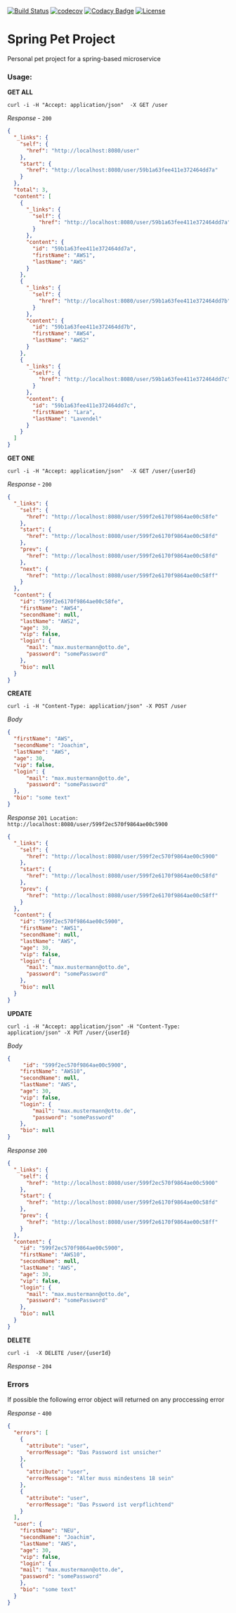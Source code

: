 [![Build Status](https://travis-ci.org/Magystius/spring-pet-project.svg?branch=master)](https://travis-ci.org/Magystius/spring-pet-project)
[![codecov](https://codecov.io/gh/Magystius/spring-pet-project/branch/master/graph/badge.svg)](https://codecov.io/gh/Magystius/spring-pet-project)
[![Codacy Badge](https://api.codacy.com/project/badge/Grade/df636c27882d4bc28dd7247090dc3394)](https://www.codacy.com/app/Magystius/spring-pet-project?utm_source=github.com&amp;utm_medium=referral&amp;utm_content=Magystius/spring-pet-project&amp;utm_campaign=Badge_Grade)
[![License](https://img.shields.io/github/license/magystius/spring-pet-project.svg)](https://github.com/magystius/spring-pet-project/blob/master/LICENSE.md)

# Spring Pet Project

Personal pet project for a spring-based microservice

### Usage:

**GET ALL**
````
curl -i -H "Accept: application/json"  -X GET /user
````
_Response_ - `200`
````json
{
  "_links": {
    "self": {
      "href": "http://localhost:8080/user"
    },
    "start": {
      "href": "http://localhost:8080/user/59b1a63fee411e372464dd7a"
    }
  },
  "total": 3,
  "content": [
    {
      "_links": {
        "self": {
          "href": "http://localhost:8080/user/59b1a63fee411e372464dd7a"
        }
      },
      "content": {
        "id": "59b1a63fee411e372464dd7a",
        "firstName": "AWS1",
        "lastName": "AWS"
      }
    },
    {
      "_links": {
        "self": {
          "href": "http://localhost:8080/user/59b1a63fee411e372464dd7b"
        }
      },
      "content": {
        "id": "59b1a63fee411e372464dd7b",
        "firstName": "AWS4",
        "lastName": "AWS2"
      }
    },
    {
      "_links": {
        "self": {
          "href": "http://localhost:8080/user/59b1a63fee411e372464dd7c"
        }
      },
      "content": {
        "id": "59b1a63fee411e372464dd7c",
        "firstName": "Lara",
        "lastName": "Lavendel"
      }
    }
  ]
}
````

**GET ONE**
````
curl -i -H "Accept: application/json"  -X GET /user/{userId}
````
_Response_ - `200`
````json
{
  "_links": {
    "self": {
      "href": "http://localhost:8080/user/599f2e6170f9864ae00c58fe"
    },
    "start": {
      "href": "http://localhost:8080/user/599f2e6170f9864ae00c58fd"
    },
    "prev": {
      "href": "http://localhost:8080/user/599f2e6170f9864ae00c58fd"
    },
    "next": {
      "href": "http://localhost:8080/user/599f2e6170f9864ae00c58ff"
    }
  },
  "content": {
    "id": "599f2e6170f9864ae00c58fe",
    "firstName": "AWS4",
    "secondName": null,
    "lastName": "AWS2",
    "age": 30,
    "vip": false,
    "login": {
      "mail": "max.mustermann@otto.de",
      "password": "somePassword"
    },
    "bio": null
  }
}
````

**CREATE**
````
curl -i -H "Content-Type: application/json" -X POST /user
````
_Body_
````json
{
  "firstName": "AWS",
  "secondName": "Joachim",
  "lastName": "AWS",
  "age": 30,
  "vip": false,
  "login": {
      "mail": "max.mustermann@otto.de",
      "password": "somePassword"
  },
  "bio": "some text"
}
````
_Response_ `201 Location: http://localhost:8080/user/599f2ec570f9864ae00c5900`
`````json
{
  "_links": {
    "self": {
      "href": "http://localhost:8080/user/599f2ec570f9864ae00c5900"
    },
    "start": {
      "href": "http://localhost:8080/user/599f2e6170f9864ae00c58fd"
    },
    "prev": {
      "href": "http://localhost:8080/user/599f2e6170f9864ae00c58ff"
    }
  },
  "content": {
    "id": "599f2ec570f9864ae00c5900",
    "firstName": "AWS1",
    "secondName": null,
    "lastName": "AWS",
    "age": 30,
    "vip": false,
    "login": {
      "mail": "max.mustermann@otto.de",
      "password": "somePassword"
    },
    "bio": null
  }
}
`````

**UPDATE**
````
curl -i -H "Accept: application/json" -H "Content-Type: application/json" -X PUT /user/{userId}
````
_Body_
````json
{
     "id": "599f2ec570f9864ae00c5900",
    "firstName": "AWS10",
    "secondName": null,
    "lastName": "AWS",
    "age": 30,
    "vip": false,
    "login": {
        "mail": "max.mustermann@otto.de",
        "password": "somePassword"
    },
    "bio": null
}
````
_Response_ `200`
````json
{
  "_links": {
    "self": {
      "href": "http://localhost:8080/user/599f2ec570f9864ae00c5900"
    },
    "start": {
      "href": "http://localhost:8080/user/599f2e6170f9864ae00c58fd"
    },
    "prev": {
      "href": "http://localhost:8080/user/599f2e6170f9864ae00c58ff"
    }
  },
  "content": {
    "id": "599f2ec570f9864ae00c5900",
    "firstName": "AWS10",
    "secondName": null,
    "lastName": "AWS",
    "age": 30,
    "vip": false,
    "login": {
      "mail": "max.mustermann@otto.de",
      "password": "somePassword"
    },
    "bio": null
  }
}
````
**DELETE**
````
curl -i  -X DELETE /user/{userId}
````
_Response_ - `204`

### Errors
If possible the following error object will returned on any proccessing error

_Response_ - `400`
````json
{
  "errors": [
    {
      "attribute": "user",
      "errorMessage": "Das Password ist unsicher"
    },
    {
      "attribute": "user",
      "errorMessage": "Alter muss mindestens 18 sein"
    },
    {
      "attribute": "user",
      "errorMessage": "Das Pssword ist verpflichtend"
    }
  ],
  "user": {
    "firstName": "NEU",
    "secondName": "Joachim",
    "lastName": "AWS",
    "age": 30,
    "vip": false,
    "login": {
    "mail": "max.mustermann@otto.de",
    "password": "somePassword"
    },
    "bio": "some text"
  }
}
````
